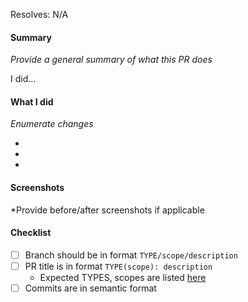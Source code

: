 Resolves: N/A <!-- Add Link to Issue or Card-->

#### Summary
*Provide a general summary of what this PR does*

I did...

#### What I did
*Enumerate changes*

-
-
-

#### Screenshots
*Provide before/after screenshots if applicable

#### Checklist

- [ ] Branch should be in format `TYPE/scope/description`
- [ ] PR title is in format `TYPE(scope): description`
  - Expected TYPES, scopes are listed [here](https://github.com/starter-code/res-gen/blob/master/.github/semantic.yml)
- [ ] Commits are in semantic format
